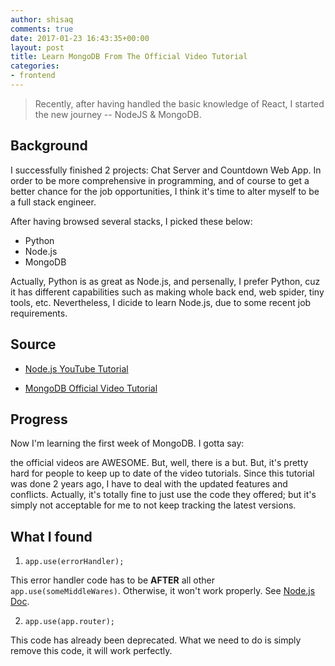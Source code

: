 ```yaml
---
author: shisaq
comments: true
date: 2017-01-23 16:43:35+00:00
layout: post
title: Learn MongoDB From The Official Video Tutorial
categories:
- frontend
---
```


> Recently, after having handled the basic knowledge of React, I started the new journey -- NodeJS & MongoDB.

## Background

I successfully finished 2 projects: Chat Server and Countdown Web App. In order to be more comprehensive in programming, and of course to get a better chance for the job opportunities, I think it's time to alter myself to be a full stack engineer.

After having browsed several stacks, I picked these below:

* Python
* Node.js
* MongoDB

Actually, Python is as great as Node.js, and persenally, I prefer Python, cuz it has different capabilities such as making whole back end, web spider, tiny tools, etc. Nevertheless, I dicide to learn Node.js, due to some recent job requirements.

## Source

* [Node.js YouTube Tutorial](https://www.youtube.com/playlist?list=PLoYCgNOIyGAACzU6GliHJDp4kmOw3NFsh)

* [MongoDB Official Video Tutorial](https://university.mongodb.com/courses/M101JS/about)

## Progress

Now I'm learning the first week of MongoDB. I gotta say:

the official videos are AWESOME. But, well, there is a but. But, it's pretty hard for people to keep up to date of the video tutorials. Since this tutorial was done 2 years ago, I have to deal with the updated features and conflicts. Actually, it's totally fine to just use the code they offered; but it's simply not acceptable for me to not keep tracking the latest versions.

## What I found

1. `app.use(errorHandler);`

  This error handler code has to be **AFTER** all other `app.use(someMiddleWares)`. Otherwise, it won't work properly. See [Node.js Doc](https://expressjs.com/en/guide/error-handling.html).

2. `app.use(app.router);`

  This code has already been deprecated. What we need to do is simply remove this code, it will work perfectly.
